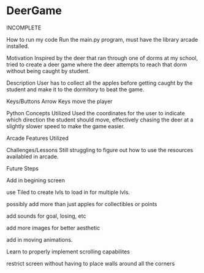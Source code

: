 # DeerGame

INCOMPLETE


How to run my code
Run the main.py program, must have the library arcade installed.


Motivation
Inspired by the deer that ran through one of dorms at my school, tried to create a deer game where the deer attempts to reach that dorm without being caught by student. 


Description
User has to collect all the apples before getting caught by the student and make it to the dormitory to beat the game. 


Keys/Buttons
Arrow Keys move the player


Python Concepts Utilized
Used the coordinates for the user to indicate which direction the student should move, effectively chasing the deer at a slightly slower speed to make the game easier.


Arcade Features Utilized


Challenges/Lessons
Still struggling to figure out how to use the resources availabled in arcade. 

Future Steps

Add in begining screen 

use Tiled to create lvls to load in for multiple lvls. 

possibly add more than just apples for collectibles or points

add sounds for goal, losing, etc

add more images for better aesthetic

add in moving animations. 

Learn to properly implement scrolling capabilites 

restrict screen without having to place walls around all the corners

